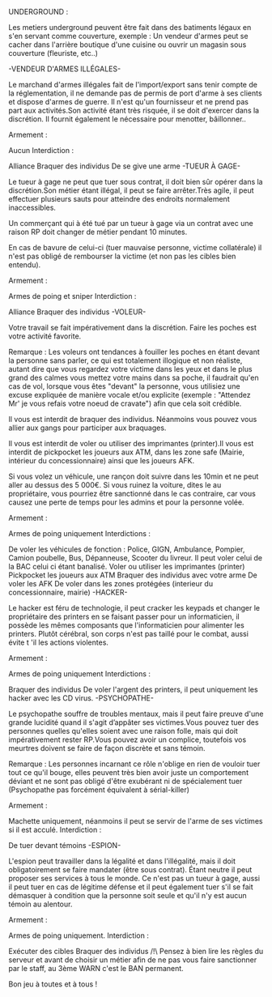 UNDERGROUND :

Les metiers underground peuvent être fait dans des batiments légaux en s'en servant comme couverture, exemple : Un vendeur d'armes peut se cacher dans l'arrière boutique d'une cuisine ou ouvrir un magasin sous couverture (fleuriste, etc..)

-VENDEUR D'ARMES ILLÉGALES-

Le marchand d'armes illégales fait de l'import/export sans tenir compte de la réglementation, il ne demande pas de permis de port d'arme à ses clients et dispose d'armes de guerre. Il n'est qu'un fournisseur et ne prend pas part aux activités.Son activité étant très risquée, il se doit d'exercer dans la discrétion. Il fournit également le nécessaire pour menotter, bâillonner..

Armement :

Aucun
Interdiction :

Alliance
Braquer des individus
De se give une arme
-TUEUR À GAGE-

Le tueur à gage ne peut que tuer sous contrat, il doit bien sûr opérer dans la discrétion.Son métier étant illégal, il peut se faire arrêter.Très agile, il peut effectuer plusieurs sauts pour atteindre des endroits normalement inaccessibles.

Un commerçant qui à été tué par un tueur à gage via un contrat avec une raison RP doit changer de métier pendant 10 minutes.

En cas de bavure de celui-ci (tuer mauvaise personne, victime collatérale) il n'est pas obligé de rembourser la victime (et non pas les cibles bien entendu).

Armement :

Armes de poing et sniper
Interdiction :

Alliance
Braquer des individus
-VOLEUR-

Votre travail se fait impérativement dans la discrétion. Faire les poches est votre activité favorite.

Remarque : Les voleurs ont tendances à fouiller les poches en étant devant la personne sans parler, ce qui est totalement illogique et non réaliste, autant dire que vous regardez votre victime dans les yeux et dans le plus grand des calmes vous mettez votre mains dans sa poche, il faudrait qu'en cas de vol, lorsque vous êtes "devant" la personne, vous utilisiez une excuse expliquée de manière vocale et/ou explicite (exemple : "Attendez Mr' je vous refais votre noeud de cravate") afin que cela soit crédible.

Il vous est interdit de braquer des individus. Néanmoins vous pouvez vous allier aux gangs pour participer aux braquages.

Il vous est interdit de voler ou utiliser des imprimantes (printer).Il vous est interdit de pickpocket les joueurs aux ATM, dans les zone safe (Mairie, intérieur du concessionnaire) ainsi que les joueurs AFK.

Si vous volez un véhicule, une rançon doit suivre dans les 10min et ne peut aller au dessus des 5 000€. Si vous ruinez la voiture, dites le au propriétaire, vous pourriez être sanctionné dans le cas contraire, car vous causez une perte de temps pour les admins et pour la personne volée.

Armement :

Armes de poing uniquement
Interdictions :

De voler les véhicules de fonction : Police, GIGN, Ambulance, Pompier, Camion poubelle, Bus, Dépanneuse, Scooter du livreur. Il peut voler celui de la BAC celui ci étant banalisé.
Voler ou utiliser les imprimantes (printer)
Pickpocket les joueurs aux ATM
Braquer des individus avec votre arme
De voler les AFK
De voler dans les zones protégées (interieur du concessionnaire, mairie)
-HACKER-

Le hacker est féru de technologie, il peut cracker les keypads et changer le propriétaire des printers en se faisant passer pour un informaticien, il possède les mêmes composants que l'informaticien pour alimenter les printers. Plutôt cérébral, son corps n'est pas taillé pour le combat, aussi évite t 'il les actions violentes.

Armement :

Armes de poing uniquement
Interdictions :

Braquer des individus
De voler l'argent des printers, il peut uniquement les hacker avec les CD virus.
-PSYCHOPATHE-

Le psychopathe souffre de troubles mentaux, mais il peut faire preuve d'une grande lucidité quand il s'agit d’appâter ses victimes.Vous pouvez tuer des personnes quelles qu'elles soient avec une raison folle, mais qui doit impérativement rester RP.Vous pouvez avoir un complice, toutefois vos meurtres doivent se faire de façon discrète et sans témoin.

Remarque : Les personnes incarnant ce rôle n'oblige en rien de vouloir tuer tout ce qu'il bouge, elles peuvent très bien avoir juste un comportement déviant et ne sont pas obligé d'être exubérant ni de spécialement tuer (Psychopathe pas forcément équivalent à sérial-killer)

Armement :

Machette uniquement, néanmoins il peut se servir de l'arme de ses victimes si il est acculé.
Interdiction :

De tuer devant témoins
-ESPION-

L'espion peut travailler dans la légalité et dans l'illégalité, mais il doit obligatoirement se faire mandater (être sous contrat). Étant neutre il peut proposer ses services à tous le monde. Ce n'est pas un tueur à gage, aussi il peut tuer en cas de légitime défense et il peut également tuer s'il se fait démasquer à condition que la personne soit seule et qu'il n'y est aucun témoin au alentour.

Armement :

Armes de poing uniquement.
Interdiction :

Exécuter des cibles
Braquer des individus
/!\ Pensez à bien lire les règles du serveur et avant de choisir un métier afin de ne pas vous faire sanctionner par le staff, au 3ème WARN c'est le BAN permanent.

Bon jeu à toutes et à tous !
